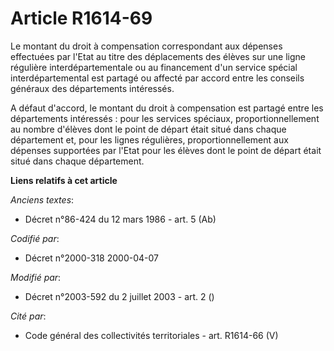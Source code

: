 # Article R1614-69

Le montant du droit à compensation correspondant aux dépenses effectuées par l'Etat au titre des déplacements des élèves sur
une ligne régulière interdépartementale ou au financement d'un service spécial interdépartemental est partagé ou affecté par
accord entre les conseils généraux des départements intéressés.

A défaut d'accord, le montant du droit à compensation est partagé entre les départements intéressés : pour les services
spéciaux, proportionnellement au nombre d'élèves dont le point de départ était situé dans chaque département et, pour les
lignes régulières, proportionnellement aux dépenses supportées par l'Etat pour les élèves dont le point de départ était situé
dans chaque département.

**Liens relatifs à cet article**

_Anciens textes_:

  - Décret n°86-424 du 12 mars 1986 - art. 5 (Ab)

_Codifié par_:

  - Décret n°2000-318 2000-04-07

_Modifié par_:

  - Décret n°2003-592 du 2 juillet 2003 - art. 2 ()

_Cité par_:

  - Code général des collectivités territoriales - art. R1614-66 (V)
